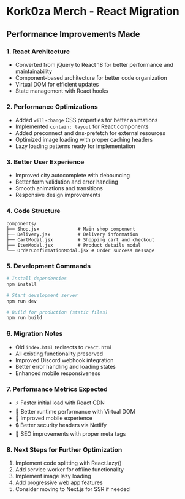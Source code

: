 # Kork0za Merch - React Migration

## Performance Improvements Made

### 1. **React Architecture**
- Converted from jQuery to React 18 for better performance and maintainability
- Component-based architecture for better code organization
- Virtual DOM for efficient updates
- State management with React hooks

### 2. **Performance Optimizations**
- Added `will-change` CSS properties for better animations
- Implemented `contain: layout` for React components
- Added preconnect and dns-prefetch for external resources
- Optimized image loading with proper caching headers
- Lazy loading patterns ready for implementation

### 3. **Better User Experience**
- Improved city autocomplete with debouncing
- Better form validation and error handling
- Smooth animations and transitions
- Responsive design improvements

### 4. **Code Structure**
```
components/
├── Shop.jsx              # Main shop component
├── Delivery.jsx          # Delivery information
├── CartModal.jsx         # Shopping cart and checkout
├── ItemModal.jsx         # Product details modal
└── OrderConfirmationModal.jsx # Order success message
```

### 5. **Development Commands**
```bash
# Install dependencies
npm install

# Start development server
npm run dev

# Build for production (static files)
npm run build
```

### 6. **Migration Notes**
- Old `index.html` redirects to `react.html`
- All existing functionality preserved
- Improved Discord webhook integration
- Better error handling and loading states
- Enhanced mobile responsiveness

### 7. **Performance Metrics Expected**
- ⚡ Faster initial load with React CDN
- 🚀 Better runtime performance with Virtual DOM
- 📱 Improved mobile experience
- 🔒 Better security headers via Netlify
- 🎯 SEO improvements with proper meta tags

### 8. **Next Steps for Further Optimization**
1. Implement code splitting with React.lazy()
2. Add service worker for offline functionality
3. Implement image lazy loading
4. Add progressive web app features
5. Consider moving to Next.js for SSR if needed
